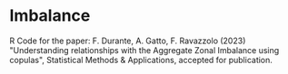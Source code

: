 # Imbalance
R Code for the paper: F. Durante, A. Gatto, F. Ravazzolo (2023) 
"Understanding relationships with the Aggregate Zonal Imbalance using copulas", 
Statistical Methods &amp; Applications, accepted for publication.
